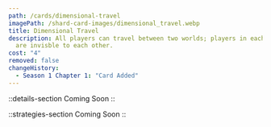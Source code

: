 ```yaml
---
path: /cards/dimensional-travel
imagePath: /shard-card-images/dimensional_travel.webp
title: Dimensional Travel
description: All players can travel between two worlds; players in each world
  are invisble to each other.
cost: "4"
removed: false
changeHistory:
  - Season 1 Chapter 1: "Card Added"
---
```


::details-section
Coming Soon
::

::strategies-section
Coming Soon
::
